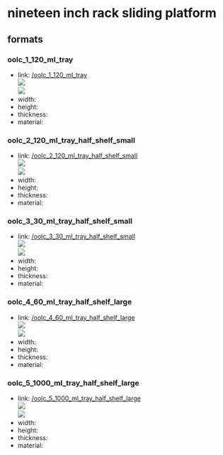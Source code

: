 # nineteen inch rack sliding platform


## formats

### oolc_1_120_ml_tray
* link: [/oolc_1_120_ml_tray](oolc_1_120_ml_tray)  
![](oolc_1_120_ml_tray/working_300.png)  
![](oolc_1_120_ml_tray/image_300.jpg)  
* width:   
* height:   
* thickness:   
* material:   
 

### oolc_2_120_ml_tray_half_shelf_small
* link: [/oolc_2_120_ml_tray_half_shelf_small](oolc_2_120_ml_tray_half_shelf_small)  
![](oolc_2_120_ml_tray_half_shelf_small/working_300.png)  
![](oolc_2_120_ml_tray_half_shelf_small/image_300.jpg)  
* width:   
* height:   
* thickness:   
* material:   
 

### oolc_3_30_ml_tray_half_shelf_small
* link: [/oolc_3_30_ml_tray_half_shelf_small](oolc_3_30_ml_tray_half_shelf_small)  
![](oolc_3_30_ml_tray_half_shelf_small/working_300.png)  
![](oolc_3_30_ml_tray_half_shelf_small/image_300.jpg)  
* width:   
* height:   
* thickness:   
* material:   
 

### oolc_4_60_ml_tray_half_shelf_large
* link: [/oolc_4_60_ml_tray_half_shelf_large](oolc_4_60_ml_tray_half_shelf_large)  
![](oolc_4_60_ml_tray_half_shelf_large/working_300.png)  
![](oolc_4_60_ml_tray_half_shelf_large/image_300.jpg)  
* width:   
* height:   
* thickness:   
* material:   
 

### oolc_5_1000_ml_tray_half_shelf_large
* link: [/oolc_5_1000_ml_tray_half_shelf_large](oolc_5_1000_ml_tray_half_shelf_large)  
![](oolc_5_1000_ml_tray_half_shelf_large/working_300.png)  
![](oolc_5_1000_ml_tray_half_shelf_large/image_300.jpg)  
* width:   
* height:   
* thickness:   
* material:   
 
